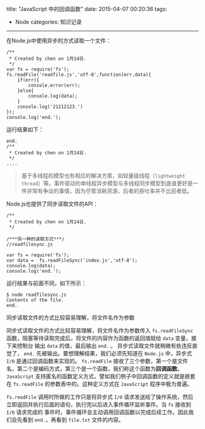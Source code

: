 title: "JavaScript 中的回调函数"
date: 2015-04-07 00:20:36
tags: 
- Node
categories: 知识记录
---
在Node.js中使用异步的方式读取一个文件：

    /**
     * Created by chen on 1月14日.
     */
    var fs = require('fs');
    fs.readFile('readfile.js','utf-8',function(err,data){
        if(err){
            console.error(err);
        }else{
            console.log(data);
        }
        console.log('21212123.')
    });
    console.log('end.');
    
运行结果如下：

    end.
    /**
     * Created by chen on 1月14日.
     */
    ....

>基于多线程的模型也有相应的解决方案，如轻量级线程（`lightweight thread`）等。事件驱动的单线程异步模型与多线程同步模型到底谁更好是一件非常有争议的事情，因为尽管消耗资源，后者的吞吐率并不比前者低。

Node.js也提供了同步读取文件的API：

    /**
     * Created by chen on 1月14日.
     */
    
    /***另一种的读取方式***/
    //readfilesync.js
    
    var fs = require('fs');
    var data =  fs.readFileSync('index.js','utf-8');
    console.log(data);
    console.log('end.');

运行结果与前面不同，如下所示：

    $ node readfilesync.js
    Contents of the file.
    end.
    
同步读取文件的方式比较容易理解，将文件名作为参数

同步式读取文件的方式比较容易理解，将文件名作为参数传入 `fs.readFileSync` 函数，阻塞等待读取完成后，将文件的内容作为函数的返回值赋给 `data` 变量，接下来控制台
输出 `data` 的值，最后输出 `end.` 。
异步式读取文件就稍微有些违反直觉了， `end.` 先被输出。要想理解结果，我们必须先知道在 `Node.js` 中，异步式 `I/O` 是通过回调函数来实现的。 `fs.readFile` 接收了三个参数，第一个是文件名，第二个是编码方式，第三个是一个函数，我们称这个函数为**回调函数**。
`JavaScript` 支持匿名的函数定义方式，譬如我们例子中回调函数的定义就是嵌套在 `fs.readFile` 的参数表中的。这种定义方式在 `JavaScript` 程序中极为普遍。

`fs.readFile` 调用时所做的工作只是将异步式 `I/O` 请求发送给了操作系统，然后立即返回并执行后面的语句，执行完以后进入事件循环监听事件。当 `fs` 接收到 `I/O` 请求完成的
事件时，事件循环会主动调用回调函数以完成后续工作。因此我们会先看到 `end.`，再看到
`file.txt` 文件的内容。